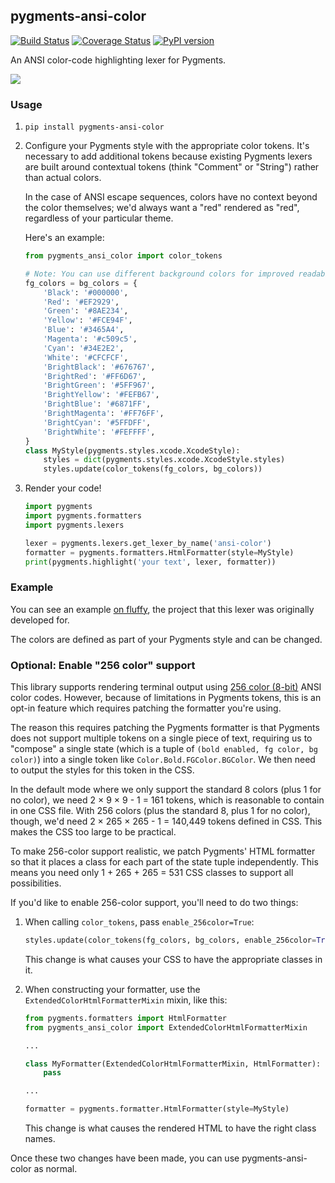 pygments-ansi-color
--------

[![Build Status](https://travis-ci.org/chriskuehl/pygments-ansi-color.svg?branch=master)](https://travis-ci.org/chriskuehl/pygments-ansi-color)
[![Coverage Status](https://coveralls.io/repos/github/chriskuehl/pygments-ansi-color/badge.svg?branch=master)](https://coveralls.io/github/chriskuehl/pygments-ansi-color?branch=master)
[![PyPI version](https://badge.fury.io/py/pygments-ansi-color.svg)](https://pypi.python.org/pypi/pygments-ansi-color)

An ANSI color-code highlighting lexer for Pygments.

![](https://i.fluffy.cc/nHPkL3gfBtj5Kt4H3RR51T9TJLh6rtv2.png)


### Usage

1. `pip install pygments-ansi-color`

2. Configure your Pygments style with the appropriate color tokens. It's
   necessary to add additional tokens because existing Pygments lexers are
   built around contextual tokens (think "Comment" or "String") rather than
   actual colors.

   In the case of ANSI escape sequences, colors have no context beyond the
   color themselves; we'd always want a "red" rendered as "red", regardless of
   your particular theme.

   Here's an example:

   ```python
   from pygments_ansi_color import color_tokens

   # Note: You can use different background colors for improved readability.
   fg_colors = bg_colors = {
       'Black': '#000000',
       'Red': '#EF2929',
       'Green': '#8AE234',
       'Yellow': '#FCE94F',
       'Blue': '#3465A4',
       'Magenta': '#c509c5',
       'Cyan': '#34E2E2',
       'White': '#CFCFCF',
       'BrightBlack': '#676767',
       'BrightRed': '#FF6D67',
       'BrightGreen': '#5FF967',
       'BrightYellow': '#FEFB67',
       'BrightBlue': '#6871FF',
       'BrightMagenta': '#FF76FF',
       'BrightCyan': '#5FFDFF',
       'BrightWhite': '#FEFFFF',
   }
   class MyStyle(pygments.styles.xcode.XcodeStyle):
       styles = dict(pygments.styles.xcode.XcodeStyle.styles)
       styles.update(color_tokens(fg_colors, bg_colors))
   ```

3. Render your code!

   ```python
   import pygments
   import pygments.formatters
   import pygments.lexers

   lexer = pygments.lexers.get_lexer_by_name('ansi-color')
   formatter = pygments.formatters.HtmlFormatter(style=MyStyle)
   print(pygments.highlight('your text', lexer, formatter))
   ```


### Example

You can see an example [on fluffy][fluffy-example], the project that this lexer
was originally developed for.

The colors are defined as part of your Pygments style and can be changed.


### Optional: Enable "256 color" support

This library supports rendering terminal output using [256 color
(8-bit)][256-color] ANSI color codes. However, because of limitations in
Pygments tokens, this is an opt-in feature which requires patching the
formatter you're using.

The reason this requires patching the Pygments formatter is that Pygments does
not support multiple tokens on a single piece of text, requiring us to
"compose" a single state (which is a tuple of `(bold enabled, fg color, bg
color)`) into a single token like `Color.Bold.FGColor.BGColor`. We then need to
output the styles for this token in the CSS.

In the default mode where we only support the standard 8 colors (plus 1 for no
color), we need 2 × 9 × 9 - 1 = 161 tokens, which is reasonable to contain in
one CSS file. With 256 colors (plus the standard 8, plus 1 for no color),
though, we'd need 2 × 265 × 265 - 1 = 140,449 tokens defined in CSS. This makes
the CSS too large to be practical.

To make 256-color support realistic, we patch Pygments' HTML formatter so that
it places a class for each part of the state tuple independently. This means
you need only 1 + 265 + 265 = 531 CSS classes to support all possibilities.

If you'd like to enable 256-color support, you'll need to do two things:

1. When calling `color_tokens`, pass `enable_256color=True`:

   ```python
   styles.update(color_tokens(fg_colors, bg_colors, enable_256color=True))
   ```

   This change is what causes your CSS to have the appropriate classes in it.

2. When constructing your formatter, use the `ExtendedColorHtmlFormatterMixin`
   mixin, like this:

   ```python
   from pygments.formatters import HtmlFormatter
   from pygments_ansi_color import ExtendedColorHtmlFormatterMixin

   ...

   class MyFormatter(ExtendedColorHtmlFormatterMixin, HtmlFormatter):
       pass

   ...

   formatter = pygments.formatter.HtmlFormatter(style=MyStyle)
   ```

   This change is what causes the rendered HTML to have the right class names.

Once these two changes have been made, you can use pygments-ansi-color as normal.


[fluffy-example]: https://i.fluffy.cc/3Gq7Fg86mv3dX30Qx9LHMWcKMqsQLCtd.html
[256-color]: https://en.wikipedia.org/wiki/ANSI_escape_code#8-bit

